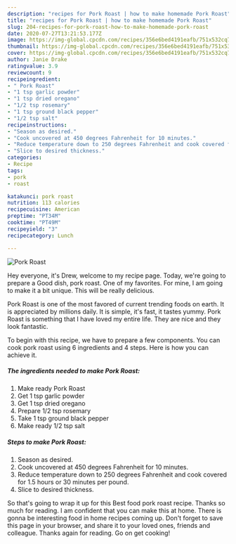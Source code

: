 ```yaml
---
description: "recipes for Pork Roast | how to make homemade Pork Roast"
title: "recipes for Pork Roast | how to make homemade Pork Roast"
slug: 204-recipes-for-pork-roast-how-to-make-homemade-pork-roast
date: 2020-07-27T13:21:53.177Z
image: https://img-global.cpcdn.com/recipes/356e6bed4191eafb/751x532cq70/pork-roast-recipe-main-photo.jpg
thumbnail: https://img-global.cpcdn.com/recipes/356e6bed4191eafb/751x532cq70/pork-roast-recipe-main-photo.jpg
cover: https://img-global.cpcdn.com/recipes/356e6bed4191eafb/751x532cq70/pork-roast-recipe-main-photo.jpg
author: Janie Drake
ratingvalue: 3.9
reviewcount: 9
recipeingredient:
- " Pork Roast"
- "1 tsp garlic powder"
- "1 tsp dried oregano"
- "1/2 tsp rosemary"
- "1 tsp ground black pepper"
- "1/2 tsp salt"
recipeinstructions:
- "Season as desired."
- "Cook uncovered at 450 degrees Fahrenheit for 10 minutes."
- "Reduce temperature down to 250 degrees Fahrenheit and cook covered for 1.5 hours or 30 minutes per pound."
- "Slice to desired thickness."
categories:
- Recipe
tags:
- pork
- roast

katakunci: pork roast 
nutrition: 113 calories
recipecuisine: American
preptime: "PT34M"
cooktime: "PT49M"
recipeyield: "3"
recipecategory: Lunch

---
```



![Pork Roast](https://img-global.cpcdn.com/recipes/356e6bed4191eafb/751x532cq70/pork-roast-recipe-main-photo.jpg)

Hey everyone, it's Drew, welcome to my recipe page. Today, we're going to prepare a Good dish, pork roast. One of my favorites. For mine, I am going to make it a bit unique. This will be really delicious.



Pork Roast is one of the most favored of current trending foods on earth. It is appreciated by millions daily. It is simple, it's fast, it tastes yummy. Pork Roast is something that I have loved my entire life. They are nice and they look fantastic.


To begin with this recipe, we have to prepare a few components. You can cook pork roast using 6 ingredients and 4 steps. Here is how you can achieve it.

<!--inarticleads1-->

##### The ingredients needed to make Pork Roast:

1. Make ready  Pork Roast
1. Get 1 tsp garlic powder
1. Get 1 tsp dried oregano
1. Prepare 1/2 tsp rosemary
1. Take 1 tsp ground black pepper
1. Make ready 1/2 tsp salt




<!--inarticleads2-->

##### Steps to make Pork Roast:

1. Season as desired.
1. Cook uncovered at 450 degrees Fahrenheit for 10 minutes.
1. Reduce temperature down to 250 degrees Fahrenheit and cook covered for 1.5 hours or 30 minutes per pound.
1. Slice to desired thickness.




So that's going to wrap it up for this Best food pork roast recipe. Thanks so much for reading. I am confident that you can make this at home. There is gonna be interesting food in home recipes coming up. Don't forget to save this page in your browser, and share it to your loved ones, friends and colleague. Thanks again for reading. Go on get cooking!
